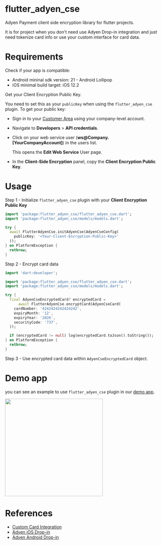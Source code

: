 # flutter_adyen_cse

Adyen Payment client side encryption library for flutter projects.

It is for project when you don't need use Adyen Drop-in integration and just need tokenize card info or use your custom interface for card data.

# Requirements

Check if your app is compatible:

- Android mininal sdk version: 21 - Android Lollipop
- iOS minimal build target: iOS 12.2

Get your Client Encryption Public Key.

You need to set this as your `publicKey` when using the `flutter_adyen_cse` plugin. To get your public key:

- Sign in to your [Customer Area](https://ca-test.adyen.com/) using your company-level account.
- Navigate to **Developers** > **API credentials**.
- Click on your web service user (**ws@Company.[YourCompanyAccount]**) in the users list.

  This opens the **Edit Web Service** User page.

- In the **Client-Side Encryption** panel, copy the **Client Encryption Public Key**.

# Usage

Step 1 - Initialize `flutter_adyen_cse` plugin with your **Client Encryption Public Key**

```dart
import 'package:flutter_adyen_cse/flutter_adyen_cse.dart';
import 'package:flutter_adyen_cse/models/models.dart';

try {
  await FlutterAdyenCse.initAdyenCse(AdyenCseConfig(
    publicKey: '<Your-Client-Encryption-Public-Key>'
  ));
} on PlatformException {
  rethrow;
}
```

Step 2 - Encrypt card data

```dart
import 'dart:developer';

import 'package:flutter_adyen_cse/flutter_adyen_cse.dart';
import 'package:flutter_adyen_cse/models/models.dart';

try {
  final AdyenCseEncryptedCard? encryptedCard =
      await FlutterAdyenCse.encryptCard(AdyenCseCard(
    cardNumber: '4242424242424242',
    expiryMonth: '12',
    expiryYear: '2026',
    securityCode: '737',
  ));

  if (encryptedCard != null) log(encryptedCard.toJson().toString());
} on PlatformException {
  rethrow;
}
```

Step 3 - Use encrypted card data within `AdyenCseEncryptedCard` object.

# Demo app

you can see an example to use `flutter_adyen_cse` plugin in our [demo app](https://github.com/reservamos/flutter-adyen-cse/tree/main/example).

<img src="https://user-images.githubusercontent.com/11278416/163242303-1e1e7d16-a003-40c1-9a67-35a91e7d6dbb.png" width=320 />

# References

- [Custom Card Integration](https://docs.adyen.com/payment-methods/cards/custom-card-integration)
- [Adyen iOS Drop-in](https://docs.adyen.com/online-payments/ios/drop-in)
- [Adyen Android Drop-in](https://docs.adyen.com/online-payments/android/drop-in)
